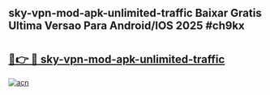 ## sky-vpn-mod-apk-unlimited-traffic Baixar Gratis Ultima Versao Para Android/IOS 2025 #ch9kx

# <h2><a href="https://ainizakaria.my?title=sky-vpn-mod-apk-unlimited-traffic&ref=20M">🔗👉 🔴 sky-vpn-mod-apk-unlimited-traffic</a></h2>

[![acn](https://github.com/user-attachments/assets/0f9c940e-d8b0-45ae-aac7-cd30a18b3e1c)](https://ainizakaria.my?title=sky-vpn-mod-apk-unlimited-traffic&ref=20M)

